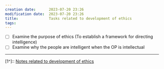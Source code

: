 ```yaml
---
creation date:		2023-07-20 23:26
modification date:	2023-07-20 23:26
title: 				Tasks related to development of ethics
tags:
---
```

- [ ] Examine the purpose of ethics (To establish a framework for directing intelligence)
- [ ] Examine why the people are intelligent when the OP is intellectual

---
[1^]:: [Notes related to development of ethics](Notes%20related%20to%20development%20of%20ethics.md)